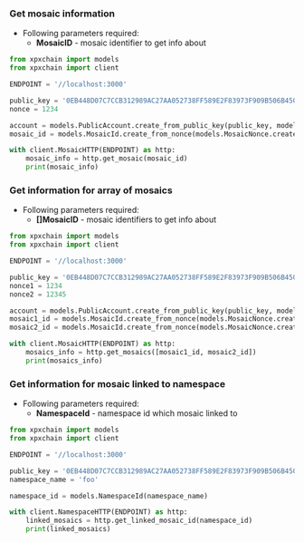 
### Get mosaic information

- Following parameters required:
  - **MosaicID** - mosaic identifier to get info about

```python
from xpxchain import models
from xpxchain import client

ENDPOINT = '//localhost:3000'

public_key = '0EB448D07C7CCB312989AC27AA052738FF589E2F83973F909B506B450DC5C4E2'
nonce = 1234

account = models.PublicAccount.create_from_public_key(public_key, models.NetworkType.MIJIN_TEST)
mosaic_id = models.MosaicId.create_from_nonce(models.MosaicNonce.create_from_int(nonce), account)

with client.MosaicHTTP(ENDPOINT) as http:
    mosaic_info = http.get_mosaic(mosaic_id)
    print(mosaic_info)
```


### Get information for array of mosaics

- Following parameters required:
  - **[]MosaicID** - mosaic identifiers to get info about

```python
from xpxchain import models
from xpxchain import client

ENDPOINT = '//localhost:3000'

public_key = '0EB448D07C7CCB312989AC27AA052738FF589E2F83973F909B506B450DC5C4E2'
nonce1 = 1234
nonce2 = 12345

account = models.PublicAccount.create_from_public_key(public_key, models.NetworkType.MIJIN_TEST)
mosaic1_id = models.MosaicId.create_from_nonce(models.MosaicNonce.create_from_int(nonce), account)
mosaic2_id = models.MosaicId.create_from_nonce(models.MosaicNonce.create_from_int(nonce), account)

with client.MosaicHTTP(ENDPOINT) as http:
    mosaics_info = http.get_mosaics([mosaic1_id, mosaic2_id])
    print(mosaics_info)
```


### Get information for mosaic linked to namespace

- Following parameters required:
  - **NamespaceId** - namespace id which mosaic linked to

```python
from xpxchain import models
from xpxchain import client

ENDPOINT = '//localhost:3000'

public_key = '0EB448D07C7CCB312989AC27AA052738FF589E2F83973F909B506B450DC5C4E2'
namespace_name = 'foo'

namespace_id = models.NamespaceId(namespace_name)

with client.NamespaceHTTP(ENDPOINT) as http:
    linked_mosaics = http.get_linked_mosaic_id(namespace_id)
    print(linked_mosaics)
```